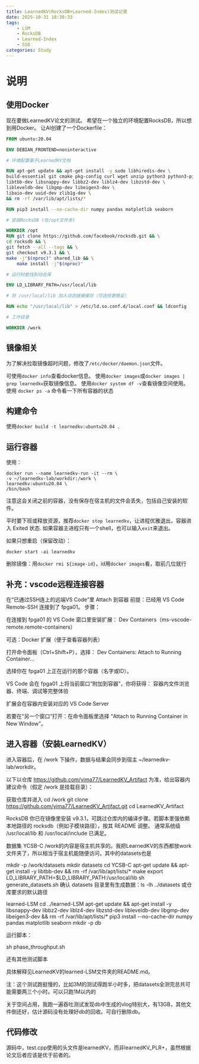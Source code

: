 ```yaml
---
title: LearnedKV(RocksDB+Learned-Index)测试记录
date: 2025-10-31 18:30:33
tags:
    - LSM
    - RocksDB
    - Learned-Index
    - SSD
categories: Study
---
```


# 说明

## 使用Docker

现在要做LearnedKV论文的测试。
希望在一个独立的环境配置RocksDB，所以想到用Docker。
让AI创建了一个Dockerfile：

```Dockerfile
FROM ubuntu:20.04

ENV DEBIAN_FRONTEND=noninteractive

# 环境配置基于LearnedKV文档

RUN apt-get update && apt-get install -y sudo libhiredis-dev \
build-essential git cmake pkg-config curl wget unzip python3 python3-pip \
libtbb-dev libsnappy-dev libbz2-dev liblz4-dev libzstd-dev \
libleveldb-dev libgmp-dev libeigen3-dev \
libaio-dev uuid-dev zlib1g-dev \
&& rm -rf /var/lib/apt/lists/*

RUN pip3 install --no-cache-dir numpy pandas matplotlib seaborn

# 安装RocksDB (在/opt文件夹)

WORKDIR /opt
RUN git clone https://github.com/facebook/rocksdb.git && \
cd rocksdb && \
git fetch --all --tags && \
git checkout v9.3.1 && \
make -j"$(nproc)" shared_lib && \
    make install -j"$(nproc)"

# 运行时能找到动态库

ENV LD_LIBRARY_PATH=/usr/local/lib

# 将 /usr/local/lib 加入动态链接缓存（可选但更稳妥）

RUN echo "/usr/local/lib" > /etc/ld.so.conf.d/local.conf && ldconfig

# 工作目录

WORKDIR /work
```

## 镜像相关

为了解决拉取镜像超时问题，修改了`/etc/docker/daemon.json`文件。

可使用`docker info`查看docker信息。
使用`docker images`或`docker images | grep learnedkv`获取镜像信息。
使用`docker system df -v`查看镜像空间使用。
使用 `docker ps -a` 命令看一下所有容器的状态

## 构建命令

使用`docker build -t learnedkv:ubuntu20.04 .`

## 运行容器

使用：
```
docker run --name learnedkv-run -it --rm \
-v ~/learnedkv-lab/workdir:/work \
learnedkv:ubuntu20.04 \
/bin/bash
```

注意这会关闭之前的容器，没有保存在宿主机的文件会丢失，包括自己安装的软件。

平时要下班或释放资源，推荐`docker stop learnedkv`，让进程优雅退出，容器进入 Exited 状态.
如果容器主进程只有一个shell，也可以输入`exit`来退出。

如果只想重启（保留改动）：

`docker start -ai learnedkv`

删除镜像：用`docker rmi ${image-id}`，id用`docker images`看，取前几位就行

## 补充：vscode远程连接容器

在“已通过SSH连上的远端VS Code”里 Attach 到容器
前提：已经用 VS Code Remote-SSH 连接到了 fpga01。
步骤：

在连接到 fpga01 的 VS Code 窗口里安装扩展：
Dev Containers（ms-vscode-remote.remote-containers）

可选：Docker 扩展（便于查看容器列表）

打开命令面板（Ctrl+Shift+P），选择：
Dev Containers: Attach to Running Container...

选择你在 fpga01 上正在运行的那个容器（名字或ID）。

VS Code 会在 fpga01 上将当前窗口“附加到容器”，你将获得：
容器内文件浏览器、终端、调试等完整体验

扩展会在容器内安装对应的 VS Code Server

若要在“另一个窗口”打开：在命令面板里选择 “Attach to Running Container in New Window”。

## 进入容器（安装LearnedKV）

进入容器后，在 /work 下操作，数据与结果会同步到宿主 ~/learnedkv-lab/workdir。

以下以仓库 https://github.com/yima77/LearnedKV_Artifact 为准，给出容器内建议命令（假定 /work 是挂载目录）：

获取仓库并进入
cd /work
git clone https://github.com/yima77/LearnedKV_Artifact.git
cd LearnedKV_Artifact

RocksDB
你已在镜像里安装 v9.3.1，可跳过仓库内的编译步骤。若脚本里强依赖本地路径的 rocksdb（例如子模块路径），按其 README 调整。
通常系统级 /usr/local/lib 和 /usr/local/include 已满足。

数据集 YCSB-C
/work的内容是宿主机共享的。我把LearnedKV的东西都放work文件夹了，所以相当于宿主机能随便访问，其中的datasets也是

mkdir -p /work/datasets
mkdir datasets 
cd YCSB-C
apt-get update && apt-get install -y libtbb-dev && rm -rf /var/lib/apt/lists/*
make
export LD_LIBRARY_PATH=$LD_LIBRARY_PATH:/usr/local/lib
sh generate_datasets.sh
确认 datasets 目录里有生成数据：ls -lh ../datasets 或仓库要求的默认路径

learned-LSM
cd ../learned-LSM
apt-get update && apt-get install -y libsnappy-dev libbz2-dev liblz4-dev libzstd-dev libleveldb-dev libgmp-dev libeigen3-dev && rm -rf /var/lib/apt/lists/*
pip3 install --no-cache-dir numpy pandas matplotlib seaborn
mkdir -p db

运行脚本：

sh phase_throughput.sh

还有其他测试脚本

具体解释见LearnedKV的learned-LSM文件夹的README.md。

注：这个测试跑挺慢的，比如3M的测试得跑半小时多，把datasets全测完总共可能需要两三个小时。可以只跑1M以内的

关于空间占用，我跑一遍吞吐测试发现db中生成的vlog特别大，有13GB，其他文件倒还好，估计源码没有处理好db的回收。可自行删除db。

## 代码修改

源码中，test.cpp使用的头文件是learnedKV，而非learnedKV_PLR+，虽然根据论文后者应该是优于前者的。
